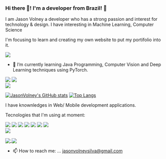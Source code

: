 ### Hi there 👋! I'm a developer from Brazil! :house_with_garden:

I am Jason Volney a developer who has a strong passion and interest for technology & design. I have interesting in Machine Learning, Computer Science 

I'm focusing to learn and creating my own website to put my portifolio into it.  

[<img src="https://img.shields.io/badge/Website-https%3A%2F%2Fjasonvolney.com-blue" />](https://jasonvolney.com/)  

- 🌱 I’m currently learning Java Programming, Computer Vision and Deep Learning techniques using PyTorch.


[<img src="https://img.shields.io/badge/linkedin-%230077B5.svg?&style=for-the-badge&logo=linkedin&logoColor=white" />](https://www.linkedin.com/in/jasonvolney/) 
[<img src="https://img.shields.io/badge/Blogger-FF5722?style=for-the-badge&logo=blogger&logoColor=white" />](https://jasonvolneysilva.blogspot.com)  
[<img src="https://img.shields.io/badge/medium-%2312100E.svg?&style=for-the-badge&logo=medium&logoColor=white" />](https://medium.com/@Jasonvolneysilva)  


 [![JasonVolney's GitHub stats](https://github-readme-stats.vercel.app/api?username=JasonVolney)](https://github.com/JasonVolney/github-readme-stats)
 [![Top Langs](https://github-readme-stats.vercel.app/api/top-langs/?username=JasonVolney&layout=compact)](https://github.com/JasonVolney/github-readme-stats)

I have knownledges in Web/ Mobile development applications. 

Tecnologies that I'm using at moment: 

<div style="align-items: center;">
    <img src="https://img.shields.io/badge/JavaScript-323330?style=for-the-badge&logo=javascript&logoColor=F7DF1E" />
    <img src="https://img.shields.io/badge/.NET-5C2D91?style=for-the-badge&logo=.net&logoColor=white" />
    <img src="https://img.shields.io/badge/Python-3776AB?style=for-the-badge&logo=python&logoColor=white" />
    <img src="https://img.shields.io/badge/React-20232A?style=for-the-badge&logo=react&logoColor=61DAFB" />
    <img src="https://img.shields.io/badge/Spring-6DB33F?style=for-the-badge&logo=spring&logoColor=white" />
    <img src="https://img.shields.io/badge/Laravel-FF2D20?style=for-the-badge&logo=laravel&logoColor=white" />
    <img src="https://img.shields.io/badge/Java-ED8B00?style=for-the-badge&logo=java&logoColor=white" />
</div

![](https://komarev.com/ghpvc/?username=JasonVolney&color=green)
                                                                                                                                      
<a href="https://github.com/JasonVolney/github-readme-stats">
  <img align="center" src="https://github-readme-stats.vercel.app/api/pin/?username=JasonVolney&repo=python" />
</a>
<a href="https://github.com/JasonVolney/rest-api-blog">
  <img align="center" src="https://github-readme-stats.vercel.app/api/pin/?username=JasonVolney&repo=rest-api-blog" />
</a>
                                                                                                                                      
- 📫 How to reach me: ... jasonvolneysilva@gmail.com                                                                                                                                                                       
                                                                                                                                      
<!--
**JasonVolney/JasonVolney** is a ✨ _special_ ✨ repository because its `README.md` (this file) appears on your GitHub profile.

Here are some ideas to get you started:

- 🔭 I’m currently working on ...

- 👯 I’m looking to collaborate on ...
- 🤔 I’m looking for help with ...
- 💬 Ask me about ...
- 📫 How to reach me: ...
- 😄 Pronouns: ...
- ⚡ Fun fact: ...
-->
